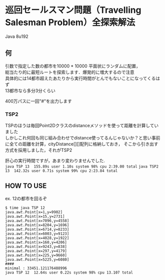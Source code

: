 # 巡回セールスマン問題（Travelling Salesman Problem）全探索解法

Java 8u192

## 何
引数で指定した数の都市を10000 * 10000 平面状にランダムに配置，  
総当たり的に最短ルートを探索します．爆発的に増大するので注意  
具体的には14都市超えたあたりから実行時間がとんでもないことになってくるはず  
13都市なら多分3分くらい  

400万パスに一回"#"を出力します

### TSP2
TSPのほうは毎回Point2Dクラスのdistanceメソッドを使って距離を計算していました  
しかしこれ何回も同じ組み合わせでdistance使ってるんじゃないか？と思い事前に全ての距離を計算，cityDistance[][]配列に格納しておき，
そこから引き出す方式を採用しました，それがTSP2  

肝心の実行時間ですが，あまり変わりませんでした.  
`java TSP 13  155.89s user 1.10s system 98% cpu 2:39.00 total`
`java TSP2 13  142.32s user 0.71s system 99% cpu 2:23.84 total`

## HOW TO USE

ex. 12の都市を回るぞ 

```
$ time java TSP 12
java.awt.Point[x=1,y=9902]
java.awt.Point[x=15,y=2731]
java.awt.Point[x=7096,y=4558]
java.awt.Point[x=8204,y=1696]
java.awt.Point[x=6714,y=8233]
java.awt.Point[x=6003,y=9123]
java.awt.Point[x=4028,y=1922]
java.awt.Point[x=160,y=4206]
java.awt.Point[x=9243,y=838]
java.awt.Point[x=297,y=4179]
java.awt.Point[x=225,y=9660]
java.awt.Point[x=5225,y=6080]
####
minimal : 33451.121176488996
java TSP 12  12.64s user 0.22s system 98% cpu 13.107 total
```
